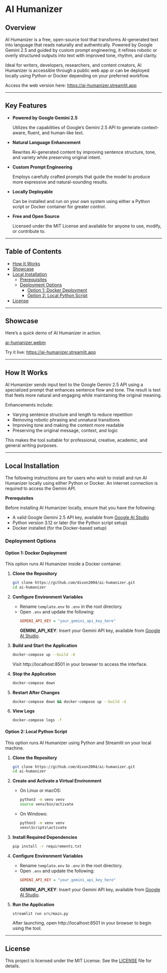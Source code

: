 # AI Humanizer

## Overview

AI Humanizer is a free, open-source tool that transforms AI-generated text into language that reads naturally and authentically. Powered by Google Gemini 2.5 and guided by custom prompt engineering, it refines robotic or overly structured outputs into text with improved tone, rhythm, and clarity.

Ideal for writers, developers, researchers, and content creators, AI Humanizer is accessible through a public web app or can be deployed locally using Python or Docker depending on your preferred workflow.

Access the web version here:
https://ai-humanizer.streamlit.app

---

## Key Features

- **Powered by Google Gemini 2.5**

    Utilizes the capabilities of Google’s Gemini 2.5 API to generate context-aware, fluent, and human-like text.

- **Natural Language Enhancement**

    Rewrites AI-generated content by improving sentence structure, tone, and variety while preserving original intent.

- **Custom Prompt Engineering**

    Employs carefully crafted prompts that guide the model to produce more expressive and natural-sounding results.

- **Locally Deployable**

    Can be installed and run on your own system using either a Python script or Docker container for greater control.

- **Free and Open Source**

    Licensed under the MIT License and available for anyone to use, modify, or contribute to.
    
---

## Table of Contents

- [How It Works](#how-it-works)
- [Showcase](#showcase)
- [Local Installation](#local-installation)
  - [Prerequisites](#prerequisites)
  - [Deployment Options](#deployment-options)
    - [Option 1: Docker Deployment](#option-1-docker-deployment)
    - [Option 2: Local Python Script](#option-2-local-python-script)
- [License](#license)

---

## Showcase

Here’s a quick demo of AI Humanizer in action.

[ai-humanizer.webm](https://github.com/user-attachments/assets/4d65734a-8a24-4491-9d7c-6920500ddb31)

Try it live: https://ai-humanizer.streamlit.app

---

## How It Works

AI Humanizer sends input text to the Google Gemini 2.5 API using a specialized prompt that enhances sentence flow and tone. The result is text that feels more natural and engaging while maintaining the original meaning.

Enhancements include:
- Varying sentence structure and length to reduce repetition
- Removing robotic phrasing and unnatural transitions
- Improving tone and making the content more readable
- Preserving the original message, context, and logic

This makes the tool suitable for professional, creative, academic, and general writing purposes.

---

## Local Installation

The following instructions are for users who wish to install and run AI Humanizer locally using either Python or Docker. An internet connection is required to access the Gemini API.

**Prerequisites**

Before installing AI Humanizer locally, ensure that you have the following:
- A valid Google Gemini 2.5 API key, available from [Google AI Studio](https://aistudio.google.com/apikey)
- Python version 3.12 or later (for the Python script setup)
- Docker installed (for the Docker-based setup)

### Deployment Options

#### Option 1: Docker Deployment

This option runs AI Humanizer inside a Docker container.

1. **Clone the Repository**

    ```bash
    git clone https://github.com/dixon2004/ai-humanizer.git
    cd ai-humanizer
    ```

2. **Configure Environment Variables**

    - Rename `template.env` to `.env` in the root directory.
    - Open `.env` and update the following:
        ```ini
        GEMINI_API_KEY = "your_gemini_api_key_here"
        ```
        **GEMINI_API_KEY**: Insert your Gemini API key, available from [Google AI Studio](https://aistudio.google.com/apikey).

3. **Build and Start the Application**

    ```bash
    docker-compose up --build -d
    ```
    Visit http://localhost:8501 in your browser to access the interface.

4. **Stop the Application**

    ```bash
    docker-compose down
    ```

5. **Restart After Changes**

    ```bash
    docker-compose down && docker-compose up --build -d
    ```

6. **View Logs**

    ```bash
    docker-compose logs -f
    ```

#### Option 2: Local Python Script

This option runs AI Humanizer using Python and Streamlit on your local machine.

1. **Clone the Repository**

    ```bash
    git clone https://github.com/dixon2004/ai-humanizer.git
    cd ai-humanizer
    ```

2. **Create and Activate a Virtual Environment**

    - On Linux or macOS:
        ```bash
        python3 -m venv venv
        source venv/bin/activate
        ```

    - On Windows:
        ```bash
        python3 -m venv venv
        venv\Scripts\activate
        ```

3. **Install Required Dependencies**

    ```bash
    pip install -r requirements.txt
    ```

4. **Configure Environment Variables**

    - Rename `template.env` to `.env` in the root directory.
    - Open `.env` and update the following:
        ```ini 
        GEMINI_API_KEY = "your_gemini_api_key_here"
        ```
        **GEMINI_API_KEY**: Insert your Gemini API key, available from [Google AI Studio](https://aistudio.google.com/apikey).

5. **Run the Application**

    ```bash 
    streamlit run src/main.py
    ```
    After launching, open http://localhost:8501 in your browser to begin using the tool.

---

## License

This project is licensed under the MIT License. See the [LICENSE](LICENSE) file for details.
